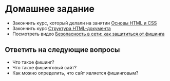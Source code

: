 # Домашнее задание

* Закончить курс, который делали на занятии [Основы HTML и CSS](https://htmlacademy.ru/courses/297)
* Закончить курс [Структура HTML-документа](https://htmlacademy.ru/courses/299)
* Посмотреть видео [Безопасность в сети: как защититься от фишинга](https://youtu.be/8rKsGYOhtUQ)

## Ответить на следующие вопросы
* Что такое фишинг?
* Что такое фишинговый сайт?
* Как можно определить, что сайт является фишинговым?